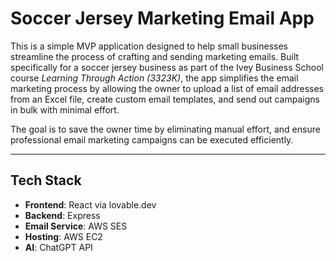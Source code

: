 # Soccer Jersey Marketing Email App

This is a simple MVP application designed to help small businesses streamline the process of crafting and sending marketing emails. Built specifically for a soccer jersey business as part of the Ivey Business School course *Learning Through Action (3323K)*, the app simplifies the email marketing process by allowing the owner to upload a list of email addresses from an Excel file, create custom email templates, and send out campaigns in bulk with minimal effort. 

The goal is to save the owner time by eliminating manual effort, and ensure professional email marketing campaigns can be executed efficiently.

---

## Tech Stack

- **Frontend**: React via lovable.dev
- **Backend**: Express
- **Email Service**: AWS SES
- **Hosting**: AWS EC2
- **AI**: ChatGPT API

